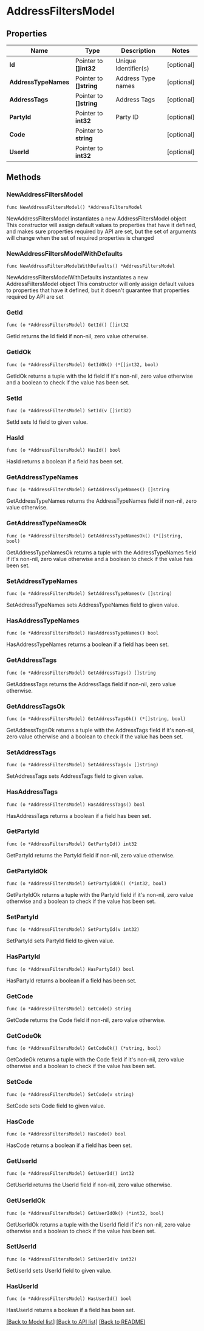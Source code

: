 # AddressFiltersModel

## Properties

Name | Type | Description | Notes
------------ | ------------- | ------------- | -------------
**Id** | Pointer to **[]int32** | Unique Identifier(s) | [optional] 
**AddressTypeNames** | Pointer to **[]string** | Address Type names | [optional] 
**AddressTags** | Pointer to **[]string** | Address Tags | [optional] 
**PartyId** | Pointer to **int32** | Party ID | [optional] 
**Code** | Pointer to **string** |  | [optional] 
**UserId** | Pointer to **int32** |  | [optional] 

## Methods

### NewAddressFiltersModel

`func NewAddressFiltersModel() *AddressFiltersModel`

NewAddressFiltersModel instantiates a new AddressFiltersModel object
This constructor will assign default values to properties that have it defined,
and makes sure properties required by API are set, but the set of arguments
will change when the set of required properties is changed

### NewAddressFiltersModelWithDefaults

`func NewAddressFiltersModelWithDefaults() *AddressFiltersModel`

NewAddressFiltersModelWithDefaults instantiates a new AddressFiltersModel object
This constructor will only assign default values to properties that have it defined,
but it doesn't guarantee that properties required by API are set

### GetId

`func (o *AddressFiltersModel) GetId() []int32`

GetId returns the Id field if non-nil, zero value otherwise.

### GetIdOk

`func (o *AddressFiltersModel) GetIdOk() (*[]int32, bool)`

GetIdOk returns a tuple with the Id field if it's non-nil, zero value otherwise
and a boolean to check if the value has been set.

### SetId

`func (o *AddressFiltersModel) SetId(v []int32)`

SetId sets Id field to given value.

### HasId

`func (o *AddressFiltersModel) HasId() bool`

HasId returns a boolean if a field has been set.

### GetAddressTypeNames

`func (o *AddressFiltersModel) GetAddressTypeNames() []string`

GetAddressTypeNames returns the AddressTypeNames field if non-nil, zero value otherwise.

### GetAddressTypeNamesOk

`func (o *AddressFiltersModel) GetAddressTypeNamesOk() (*[]string, bool)`

GetAddressTypeNamesOk returns a tuple with the AddressTypeNames field if it's non-nil, zero value otherwise
and a boolean to check if the value has been set.

### SetAddressTypeNames

`func (o *AddressFiltersModel) SetAddressTypeNames(v []string)`

SetAddressTypeNames sets AddressTypeNames field to given value.

### HasAddressTypeNames

`func (o *AddressFiltersModel) HasAddressTypeNames() bool`

HasAddressTypeNames returns a boolean if a field has been set.

### GetAddressTags

`func (o *AddressFiltersModel) GetAddressTags() []string`

GetAddressTags returns the AddressTags field if non-nil, zero value otherwise.

### GetAddressTagsOk

`func (o *AddressFiltersModel) GetAddressTagsOk() (*[]string, bool)`

GetAddressTagsOk returns a tuple with the AddressTags field if it's non-nil, zero value otherwise
and a boolean to check if the value has been set.

### SetAddressTags

`func (o *AddressFiltersModel) SetAddressTags(v []string)`

SetAddressTags sets AddressTags field to given value.

### HasAddressTags

`func (o *AddressFiltersModel) HasAddressTags() bool`

HasAddressTags returns a boolean if a field has been set.

### GetPartyId

`func (o *AddressFiltersModel) GetPartyId() int32`

GetPartyId returns the PartyId field if non-nil, zero value otherwise.

### GetPartyIdOk

`func (o *AddressFiltersModel) GetPartyIdOk() (*int32, bool)`

GetPartyIdOk returns a tuple with the PartyId field if it's non-nil, zero value otherwise
and a boolean to check if the value has been set.

### SetPartyId

`func (o *AddressFiltersModel) SetPartyId(v int32)`

SetPartyId sets PartyId field to given value.

### HasPartyId

`func (o *AddressFiltersModel) HasPartyId() bool`

HasPartyId returns a boolean if a field has been set.

### GetCode

`func (o *AddressFiltersModel) GetCode() string`

GetCode returns the Code field if non-nil, zero value otherwise.

### GetCodeOk

`func (o *AddressFiltersModel) GetCodeOk() (*string, bool)`

GetCodeOk returns a tuple with the Code field if it's non-nil, zero value otherwise
and a boolean to check if the value has been set.

### SetCode

`func (o *AddressFiltersModel) SetCode(v string)`

SetCode sets Code field to given value.

### HasCode

`func (o *AddressFiltersModel) HasCode() bool`

HasCode returns a boolean if a field has been set.

### GetUserId

`func (o *AddressFiltersModel) GetUserId() int32`

GetUserId returns the UserId field if non-nil, zero value otherwise.

### GetUserIdOk

`func (o *AddressFiltersModel) GetUserIdOk() (*int32, bool)`

GetUserIdOk returns a tuple with the UserId field if it's non-nil, zero value otherwise
and a boolean to check if the value has been set.

### SetUserId

`func (o *AddressFiltersModel) SetUserId(v int32)`

SetUserId sets UserId field to given value.

### HasUserId

`func (o *AddressFiltersModel) HasUserId() bool`

HasUserId returns a boolean if a field has been set.


[[Back to Model list]](../README.md#documentation-for-models) [[Back to API list]](../README.md#documentation-for-api-endpoints) [[Back to README]](../README.md)


